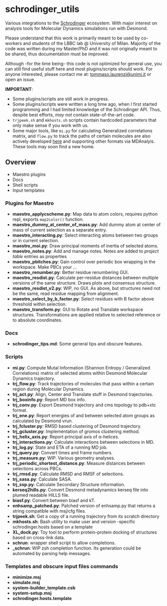 # schrodinger_utils

Various integrations to the [Schrodinger](https://www.schrodinger.com/) ecosystem. With major interest on 
analysis tools for Molecular Dynamics simulations run with Desmond.

Please understand that this work is primarily meant to be used by co-workers and students of the LBBC lab @ University of Milan. Majority of the code was written during my Master/PhD and it was not originally meant to be shared, thus documentation must be improved.

Although -for the time being- this code is not optimized for general use, you can still find useful stuff here and most plugins/scripts should work.
For anyone interested, please contact me at: tommaso.laurenzi@unimi.it or open an issue.

**IMPORTANT**:
- Some plugins/scripts are still work in progress.
- Some plugins/scripts were written a long time ago, when I first started programming and I had limited knowledge of the Schrodinger API. Thus, despite best efforts, *may not* contain state-of-the-art code.
- `trjpeek.sh` and `mkhosts.sh` scripts contain hardcoded parameters that only make sense if you work with us.
- Some major tools, like `mi.py` for calculating Generalized correlations matrix, and `flow.py` to track the paths of certain molecules are also actively developed [here](https://github.com/uliano/xlence_scripts) and supporting other formats via MDAnalyis. These tools may soon find a new home.

## Overview
- Maestro plugins
- Docs
- Shell scripts
- Input templates

### Plugins for Maestro
- **maestro_applycscheme.py**: Map data to atom colors, requires python repl, exports `map2color()` function.
- **maestro_dummy_at_center_of_mass.py**: Add dummy atom at center of mass of current selection as a separate entry.
- **maestro_interacting.py**: Select interacting atoms between two groups or in current selection.
- **maestro_moi.py**: Draw principal moments of inertia of selected atoms.
- **maestro_notes.py**: Add and manage notes. Notes are added to *project table* entries as properties
- **maestro_pbitches.py**: Gain control over periodic box wrapping in the workspace. Make PBCs your ...
- **maestro_renumber.py**: Better residue renumbering GUI.
- **maestro_resdist.py**: Calculate per-residue distances between multiple versions of the same structure. Draws plots and consensus structure.
- **maestro_resdist_v2.py**: WIP, no GUI. As above, but structures need not be the same, read residue mapping from alignment.
- **maestro_select_by_b_factor.py**: Select residues with B factor above threshold within selection.
- **maestro_transform.py**: GUI to Rotate and Translate workspace structures. Transformations are applied relative to selected reference or to absolute coordinates.

### Docs
- **schrodinger_tips.md**: Some general tips and obscure features.

### Scripts
- **mi.py**: Compute Mutal Information (Shannon Entropy / Generalized Correlations) matrix of selected atoms within Desmond Molecular Dynamics trajectory.
- **trj_flow.py**: Track trajectories of molecules that pass within a certain region during Molecular Dynamics.
- **trj_act.py**: Align, Center and Translate stuff in Desmond trajectories.
- **trj_boxinfo.py**: Report MD box info.
- **trj_conv.py**: Export Desmond trajectory and cms topology to pdb+xtc format.
- **trj_ene.py**: Report energies of and between selected atom groups as calculated by Desmond vrun.
- **trj_fcluster.py**: RMSD based clustering of Desmond trajectory.
- **trj_gcluster.py**: Implementation of gromos clustering method.
- **trj_helix_axis.py**: Report principal axis of α-helices.
- **trj_interactions.py**: Calculate interactions between selections in MD.
- **trj_log.py**: State and ETA of a running MD job.
- **trj_query.py**: Convert times and frame numbers.
- **trj_measure.py**: WIP. Various geometry analyses.
- **trj_periodic_shortest_distance.py**: Measure distances between selections across PBCs.
- **trj_rmsd.py**: Calculate RMSD and RMSF of selections.
- **trj_sasa.py**: Calculate SASA.
- **trj_ssp.py**: Calculate Secondary Structure information.
- **kerseq2hills.py**: Convert Desmond metadynamics kerseq file into plumed readable HILLS file.
- **biasf.py**: Convert between biasf and kT.
- **enhsamp_patched.py**: Patched version of enhsamp.py that returns a string compatible with msj/cfg files.
- **trjpeek.sh**: Get a copy of a running trajectory from its scratch directory
- **mkhosts.sh**: Bash utility to make user and version -specific schrodinger.hosts based on a template
- **XL_dock.py**: Toy tool to perform protein-protein docking of structures based on cross-link data.
- **schrun**: wrapper shell script to allow completions.
- **\_schrun**: WIP zsh completion function. Its generation could be automated by parsing help messages.

### Templates and obscure input files commands
- **minimize.msj**
- **simulate.msj**
- **system-builder_template.csb**
- **system-setup.msj**
- **schrodinger.hosts.template**

